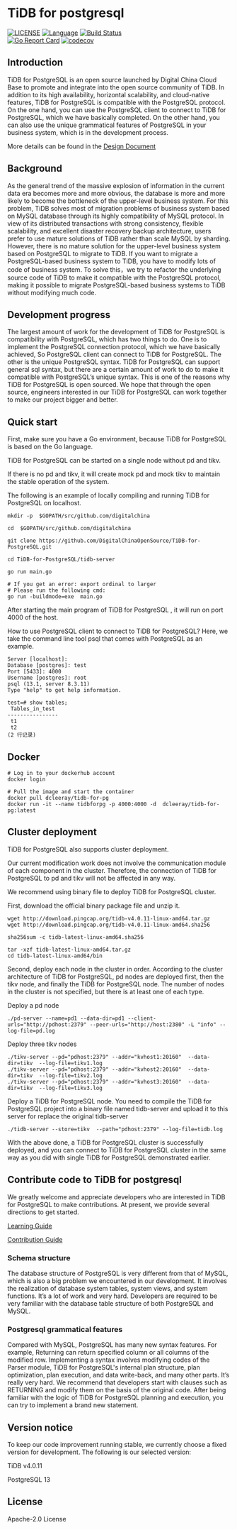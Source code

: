 # TiDB for postgresql

[![LICENSE](https://img.shields.io/github/license/pingcap/tidb.svg)](https://github.com/DigitalChinaOpenSource/TiDB-for-PostgreSQL/blob/main/LICENSE)
[![Language](https://img.shields.io/badge/Language-Go-blue.svg)](https://golang.org/)
[![Build Status](http://23.97.70.138:8080/buildStatus/icon?job=jenkins-tidb4pg-build)](http://23.97.70.138:8080/job/jenkins-tidb4pg-build/)  
[![Go Report Card](https://goreportcard.com/badge/github.com/DigitalChinaOpenSource/TiDB-for-PostgreSQL)](https://goreportcard.com/report/github.com/DigitalChinaOpenSource/TiDB-for-PostgreSQL)
[![codecov](https://codecov.io/gh/DigitalChinaOpenSource/TiDB-for-PostgreSQL/branch/main/graph/badge.svg?token=OZ16DNE6JH)](https://codecov.io/gh/DigitalChinaOpenSource/TiDB-for-PostgreSQL)

## Introduction

TiDB for PostgreSQL is an open source launched by Digital China Cloud Base to promote and integrate into the open source community of TiDB. In addition to its high availability, horizontal scalability, and cloud-native features, TiDB for PostgreSQL is compatible with the PostgreSQL protocol. On the one hand, you can use the PostgreSQL client to connect to TiDB for PostgreSQL, which we have basically completed. On the other hand, you can also use the unique grammatical features of PostgreSQL in your business system, which is in the development process.

More details can be found in the [Design Document](https://github.com/DigitalChinaOpenSource/TiDB-for-PostgreSQL/blob/main/DESIGN_DOCUMENT.md)

## Background

As the general trend of the massive explosion of information in the current data era becomes more and more obvious, the database is more and more likely to become the bottleneck of the upper-level business system. For this problem, TiDB solves most of migration problems of business system based on MySQL database through its highly compatibility of MySQL protocol. In view of its distributed transactions with strong consistency, flexible scalability, and excellent disaster recovery backup architecture, users prefer to use mature solutions of TiDB rather than scale MySQL by sharding. However, there is no mature solution for the upper-level business system based on PostgreSQL to migrate to TiDB. If you want to migrate a PostgreSQL-based business system to TiDB, you have to modify lots of code of business system. To solve this，we try to refactor the underlying source code of TiDB to make it compatible with the PostgreSQL protocol, making it possible to migrate PostgreSQL-based business systems to TiDB without modifying much code.



## Development progress

The largest amount of work for the development of TiDB for PostgreSQL is compatibility with PostgreSQL, which has two things to do. One is to implement the PostgreSQL connection protocol, which we have basically achieved, So PostgreSQL client can connect to TiDB for PostgreSQL. The other is the unique PostgreSQL syntax. TiDB for PostgreSQL can support general sql syntax, but there are a certain amount of work to do to make it compatible with PostgreSQL’s unique syntax. This is one of the reasons why TiDB for PostgreSQL is open sourced. We hope that through the open source, engineers interested in our TiDB for PostgreSQL can work together to make our project bigger and better.



## Quick start

First, make sure you have a Go environment, because TiDB for PostgreSQL is based on the Go language.

TiDB for PostgreSQL can be started on a single node without pd and tikv.

If there is no pd and tikv, it will create mock pd and mock tikv to maintain the stable operation of the system.

The following is an example of locally compiling and running TiDB for PostgreSQL on localhost.

```shell
mkdir -p  $GOPATH/src/github.com/digitalchina

cd  $GOPATH/src/github.com/digitalchina

git clone https://github.com/DigitalChinaOpenSource/TiDB-for-PostgreSQL.git

cd TiDB-for-PostgreSQL/tidb-server

go run main.go

# If you get an error: export ordinal to larger
# Please run the following cmd:
go run -buildmode=exe  main.go
```

After starting the main program of TiDB for PostgreSQL , it will run on port 4000 of the host.

How to use PostgreSQL client to connect to TiDB for PostgreSQL? Here, we take the command line tool psql that comes with PostgreSQL as an example.

```
Server [localhost]:
Database [postgres]: test
Port [5433]: 4000
Username [postgres]: root
psql (13.1, server 8.3.11)
Type "help" to get help information.

test=# show tables;
 Tables_in_test
----------------
 t1
 t2
(2 行记录)
```

## Docker 

```shell
# Log in to your dockerhub account
docker login

# Pull the image and start the container
docker pull dcleeray/tidb-for-pg
docker run -it --name tidbforpg -p 4000:4000 -d  dcleeray/tidb-for-pg:latest
```

## Cluster deployment
TiDB for PostgreSQL also supports cluster deployment.

Our current modification work does not involve the communication module of each component in the cluster. Therefore, the connection of TiDB for PostgreSQL to pd and tikv will not be affected in any way.

We recommend using binary file to deploy TiDB for PostgreSQL cluster.

First, download the official binary package file and unzip it.

```shell
wget http://download.pingcap.org/tidb-v4.0.11-linux-amd64.tar.gz
wget http://download.pingcap.org/tidb-v4.0.11-linux-amd64.sha256

sha256sum -c tidb-latest-linux-amd64.sha256

tar -xzf tidb-latest-linux-amd64.tar.gz
cd tidb-latest-linux-amd64/bin
```

Second, deploy each node in the cluster in order. According to the cluster architecture of TiDB for PostgreSQL, pd nodes are deployed first, then the tikv node, and finally the TiDB for PostgreSQL node. The number of nodes in the cluster is not specified, but there is at least one of each type.

Deploy a pd node

```shell
./pd-server --name=pd1 --data-dir=pd1 --client-urls="http://pdhost:2379" --peer-urls="http://host:2380" -L "info" --log-file=pd.log
```

Deploy three tikv nodes

```shell
./tikv-server --pd="pdhost:2379" --addr="kvhost1:20160"  --data-dir=tikv  --log-file=tikv1.log
./tikv-server --pd="pdhost:2379" --addr="kvhost2:20160"  --data-dir=tikv  --log-file=tikv2.log
./tikv-server --pd="pdhost:2379" --addr="kvhost3:20160"  --data-dir=tikv  --log-file=tikv3.log
```

Deploy a TiDB for PostgreSQL node. You need to compile the TiDB for PostgreSQL project into a binary file named tidb-server and upload it to this server for replace the original tidb-server

```shell
./tidb-server --store=tikv  --path="pdhost:2379" --log-file=tidb.log
```

With the above done, a TiDB for PostgreSQL cluster is successfully deployed, and you can connect to TiDB for PostgreSQL cluster in the same way as you did with single TiDB for PostgreSQL demonstrated earlier.

## Contribute code to TiDB for postgresql

We greatly welcome and appreciate developers who are interested in TiDB for PostgreSQL to make contributions. At present, we provide several directions to get started.

[Learning Guide](https://github.com/DigitalChinaOpenSource/TiDB-for-PostgreSQL/blob/main/LEARNING_GUIDANCE.zh.md)

[Contribution Guide](https://github.com/DigitalChinaOpenSource/TiDB-for-PostgreSQL/blob/main/CONTRIBUTING.md)

### Schema structure

The database structure of PostgreSQL is very different from that of MySQL, which is also a big problem we encountered in our development. It involves the realization of database system tables, system views, and system functions. It’s a lot of work and very hard. Developers are required to be very familiar with the database table structure of both PostgreSQL and MySQL.

### Postgresql grammatical features

Compared with MySQL, PostgreSQL has many new syntax features. For example, Returning can return specified column or all columns of the modified row. Implementing a syntax involves modifying codes of the Parser module, TiDB for PostgreSQL's internal plan structure, plan optimization, plan execution, and data write-back, and many other parts. It’s really very hard. We recommend that developers start with clauses such as RETURNING and modify them on the basis of the original code. After being familiar with the logic of TiDB for PostgreSQL planning and execution, you can try to implement a brand new statement.

## Version notice

To keep our code improvement running stable, we currently choose a fixed version for development. The following is our selected version:

TiDB v4.0.11

PostgreSQL 13

## License

Apache-2.0 License
